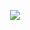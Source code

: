 <p align="center">
  <a href="https://www.facebook.com/fb.huunhan">
    <img src="https://i.ibb.co/WDh64G5/117599849-772343076871159-348895583812153328-n.png" />
  </a>
</p>

<!--
**git-huunhan/git-huunhan** is a ✨ _special_ ✨ repository because its `README.md` (this file) appears on your GitHub profile.

Here are some ideas to get you started:

- 🔭 I’m currently working on ...
- 🌱 I’m currently learning ...
- 👯 I’m looking to collaborate on ...
- 🤔 I’m looking for help with ...
- 💬 Ask me about ...
- 📫 How to reach me: ...
- 😄 Pronouns: ...
- ⚡ Fun fact: ...
- 😑 Chan wa
-->
